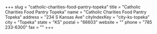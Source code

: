 +++
slug = "catholic-charities-food-pantry-topeka"
title = "Catholic Charities Food Pantry Topeka"
name = "Catholic Charities Food Pantry Topeka"
address = "234 S Kansas Ave"
cityIndexKey = "city-ks-topeka"
city = "Topeka"
state = "KS"
postal = "66603"
website = ""
phone = "785 233-6300"
fax = ""
+++
